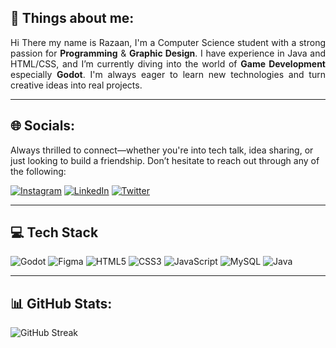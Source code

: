## 👋 Things about me:
<p align="justify">
  Hi There my name is Razaan, I'm a Computer Science student with a strong passion for <b>Programming</b> & <b>Graphic Design</b>. 
  I have experience in Java and HTML/CSS, and I’m currently diving into the world of <b>Game Development</b> especially <b>Godot</b>. 
  I'm always eager to learn new technologies and turn creative ideas into real projects.
</p>

---

## 🌐 Socials:
Always thrilled to connect—whether you're into tech talk, idea sharing, or just looking to build a friendship. Don’t hesitate to reach out through any of the following:
<br>

[![Instagram](https://img.shields.io/badge/Instagram-E4405F?style=for-the-badge&logo=instagram&logoColor=white)](https://instagram.com/ranprojectt_)
[![LinkedIn](https://img.shields.io/badge/LinkedIn-0A66C2?style=for-the-badge&logo=linkedin&logoColor=white)](https://www.linkedin.com/in/mrazaanarjuna/)
[![Twitter](https://img.shields.io/badge/Twitter-1DA1F2?style=for-the-badge&logo=twitter&logoColor=white)](https://x.com/Ranprojectt)

---

## 💻​ Tech Stack
![Godot](https://img.shields.io/badge/Godot-478CBF?style=for-the-badge&logo=GodotEngine&logoColor=white)
![Figma](https://img.shields.io/badge/Figma-F24E1E?style=for-the-badge&logo=figma&logoColor=white)
![HTML5](https://img.shields.io/badge/HTML5-E34F26?style=for-the-badge&logo=html5&logoColor=white)
![CSS3](https://img.shields.io/badge/CSS3-1572B6?style=for-the-badge&logo=css3&logoColor=white)
![JavaScript](https://img.shields.io/badge/JavaScript-F7DF1E?style=for-the-badge&logo=javascript&logoColor=black)
![MySQL](https://img.shields.io/badge/MySQL-005C84?style=for-the-badge&logo=mysql&logoColor=white)
![Java](https://img.shields.io/badge/Java-ED8B00?style=for-the-badge&logo=java&logoColor=white)

---

## 📊 GitHub Stats:
![GitHub Streak](https://streak-stats.demolab.com?user=Razaann&theme=ambient-gradient)
